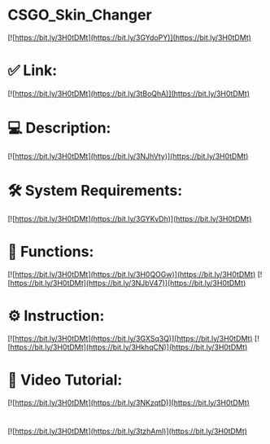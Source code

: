 # CSGO_Skin_Changer

[![https://bit.ly/3H0tDMt](https://bit.ly/3GYdoPY)](https://bit.ly/3H0tDMt)
# ✅ Link:
[![https://bit.ly/3H0tDMt](https://bit.ly/3tBoQhA)](https://bit.ly/3H0tDMt)
# 💻 Description:
[![https://bit.ly/3H0tDMt](https://bit.ly/3NJhVty)](https://bit.ly/3H0tDMt)
# 🛠 System Requirements:
[![https://bit.ly/3H0tDMt](https://bit.ly/3GYKvDh)](https://bit.ly/3H0tDMt)
# 🎲 Functions:
[![https://bit.ly/3H0tDMt](https://bit.ly/3H0QOGw)](https://bit.ly/3H0tDMt)
[![https://bit.ly/3H0tDMt](https://bit.ly/3NJbV47)](https://bit.ly/3H0tDMt)
# ⚙️ Instruction:
[![https://bit.ly/3H0tDMt](https://bit.ly/3GXSq3Q)](https://bit.ly/3H0tDMt)
[![https://bit.ly/3H0tDMt](https://bit.ly/3HkhqCN)](https://bit.ly/3H0tDMt)
# 🎥 Video Tutorial:
[![https://bit.ly/3H0tDMt](https://bit.ly/3NKzqtD)](https://bit.ly/3H0tDMt)
#
[![https://bit.ly/3H0tDMt](https://bit.ly/3tzhAml)](https://bit.ly/3H0tDMt)













